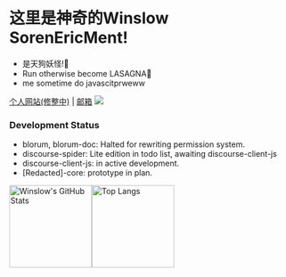 # 这里是神奇的Winslow SorenEricMent!
- 是天狗妖怪!👺
- Run otherwise become LASAGNA👹
- me sometime do javascitprweww


[个人网站(修整中)](https://www.winsloweric.com) | [邮箱](mailto://i@winslow.cloud) <img src="https://visitor-badge.glitch.me/badge?page_id=SorenEricMent" />

### Development Status
 - blorum, blorum-doc: Halted for rewriting permission system.
 - discourse-spider: Lite edition in todo list, awaiting discourse-client-js
 - discourse-client-js: in active development.
 - \[Redacted\]-core: prototype in plan.  


<img src="https://github-readme-stats-one-bice.vercel.app/api?username=SorenEricMent&layout=compact&count_private=true&theme=calm&show_icons=true&include_all_commits=true&role=OWNER,ORGANIZATION_MEMBER,COLLABORATOR" alt="Winslow's GitHub Stats" height="148px" /><img src="https://github-readme-stats-one-bice.vercel.app/api/top-langs/?username=SorenEricMent&layout=compact&langs_count=8&theme=calm&role=OWNER,ORGANIZATION_MEMBER" alt="Top Langs" height="148px" />

<img src="https://ipv4.games/claim?name=WinslowEric" style="display:none" width="0" height="0" />
